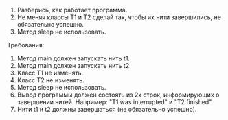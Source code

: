 
1. Разберись, как работает программа.
2. Не меняя классы T1 и T2 сделай так, чтобы их нити завершились, не обязательно успешно.
3. Метод sleep не использовать.


Требования:
1.	Метод main должен запускать нить t1.
2.	Метод main должен запускать нить t2.
3.	Класс T1 не изменять.
4.	Класс T2 не изменять.
5.	Метод sleep не использовать.
6.	Вывод программы должен состоять из 2х строк, информирующих о завершении нитей. Например: &quot;T1 was interrupted&quot; и &quot;T2 finished&quot;.
7.	Нити t1 и t2 должны завершаться (не обязательно успешно).


